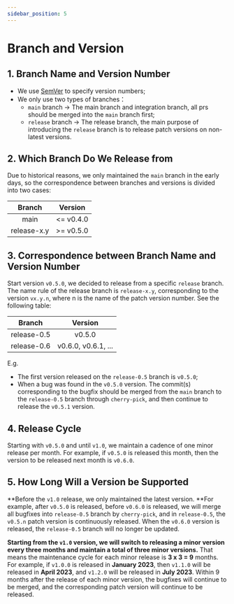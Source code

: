 ```yaml
---
sidebar_position: 5
---
```


# Branch and Version

## 1. Branch Name and Version Number

- We use [SemVer](https://semver.org) to specify version numbers;
- We only use two types of branches：
  - `main` branch -> The main branch and integration branch, all prs should be merged into the `main` branch first;
  - `release` branch -> The release branch, the main purpose of introducing the `release` branch is to release patch versions on non-latest versions.

## 2. Which Branch Do We Release from

Due to historical reasons, we only maintained the `main` branch in the early days, so the correspondence between branches and versions is divided into two cases:

|    Branch   |   Version  |
| :---------: | :---------:|
|     main    | <= v0.4.0  |
| release-x.y | >= v0.5.0  |

## 3. Correspondence between Branch Name and Version Number

Start version `v0.5.0`, we decided to release from a specific `release` branch. The name rule of the release branch is `release-x.y`, corresponding to the version `vx.y.n`, where n is the name of the patch version number. See the following table:

|   Branch    |   Version  |
| :---------: | :---------:|
| release-0.5 | v0.5.0     |
| release-0.6 | v0.6.0, v0.6.1, ...  |

E.g.

- The first version released on the `release-0.5` branch is `v0.5.0`;
- When a bug was found in the `v0.5.0` version. The commit(s) corresponding to the bugfix should be merged from the `main` branch to the `release-0.5` branch through `cherry-pick`, and then continue to release the `v0.5.1` version.

## 4. Release Cycle

Starting with `v0.5.0` and until `v1.0`, we maintain a cadence of one minor release per month. For example, if `v0.5.0` is released this month, then the version to be released next month is `v0.6.0`.

## 5. How Long Will a Version be Supported

**Before the `v1.0` release, we only maintained the latest version. **For example, after `v0.5.0` is released, before `v0.6.0` is released, we will merge all bugfixes into `release-0.5` branch by `cherry-pick`, and in `release-0.5`, the `v0.5.n` patch version is continuously released. When the `v0.6.0` version is released, the `release-0.5` branch will no longer be updated.

**Starting from the `v1.0` version, we will switch to releasing a minor version every three months and maintain a total of three minor versions.** That means the maintenance cycle for each minor release is **3 x 3 = 9** months. For example, if `v1.0.0` is released in **January 2023**, then `v1.1.0` will be released in **April 2023**, and `v1.2.0` will be released in **July 2023**. Within 9 months after the release of each minor version, the bugfixes will continue to be merged, and the corresponding patch version will continue to be released.
